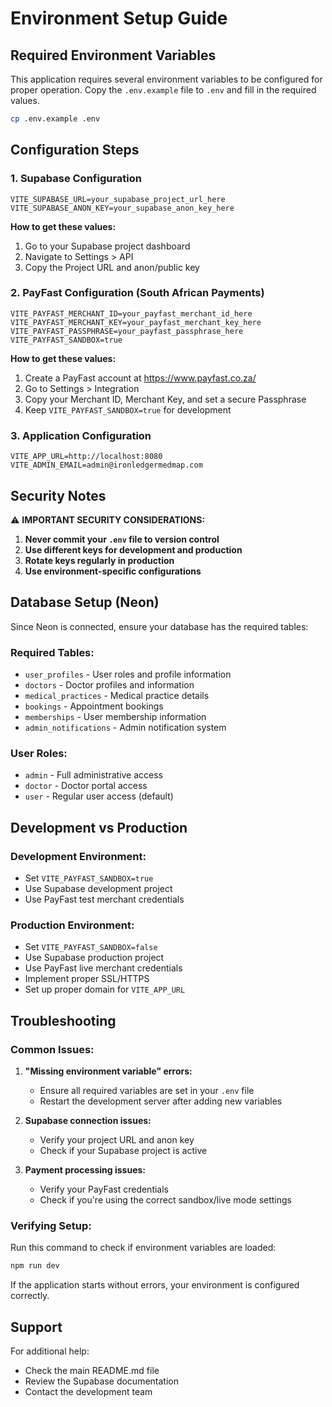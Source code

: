 # Environment Setup Guide

## Required Environment Variables

This application requires several environment variables to be configured for proper operation. Copy the `.env.example` file to `.env` and fill in the required values.

```bash
cp .env.example .env
```

## Configuration Steps

### 1. Supabase Configuration

```env
VITE_SUPABASE_URL=your_supabase_project_url_here
VITE_SUPABASE_ANON_KEY=your_supabase_anon_key_here
```

**How to get these values:**
1. Go to your Supabase project dashboard
2. Navigate to Settings > API
3. Copy the Project URL and anon/public key

### 2. PayFast Configuration (South African Payments)

```env
VITE_PAYFAST_MERCHANT_ID=your_payfast_merchant_id_here
VITE_PAYFAST_MERCHANT_KEY=your_payfast_merchant_key_here
VITE_PAYFAST_PASSPHRASE=your_payfast_passphrase_here
VITE_PAYFAST_SANDBOX=true
```

**How to get these values:**
1. Create a PayFast account at https://www.payfast.co.za/
2. Go to Settings > Integration
3. Copy your Merchant ID, Merchant Key, and set a secure Passphrase
4. Keep `VITE_PAYFAST_SANDBOX=true` for development

### 3. Application Configuration

```env
VITE_APP_URL=http://localhost:8080
VITE_ADMIN_EMAIL=admin@ironledgermedmap.com
```

## Security Notes

⚠️ **IMPORTANT SECURITY CONSIDERATIONS:**

1. **Never commit your `.env` file to version control**
2. **Use different keys for development and production**
3. **Rotate keys regularly in production**
4. **Use environment-specific configurations**

## Database Setup (Neon)

Since Neon is connected, ensure your database has the required tables:

### Required Tables:
- `user_profiles` - User roles and profile information
- `doctors` - Doctor profiles and information
- `medical_practices` - Medical practice details
- `bookings` - Appointment bookings
- `memberships` - User membership information
- `admin_notifications` - Admin notification system

### User Roles:
- `admin` - Full administrative access
- `doctor` - Doctor portal access
- `user` - Regular user access (default)

## Development vs Production

### Development Environment:
- Set `VITE_PAYFAST_SANDBOX=true`
- Use Supabase development project
- Use PayFast test merchant credentials

### Production Environment:
- Set `VITE_PAYFAST_SANDBOX=false`
- Use Supabase production project
- Use PayFast live merchant credentials
- Implement proper SSL/HTTPS
- Set up proper domain for `VITE_APP_URL`

## Troubleshooting

### Common Issues:

1. **"Missing environment variable" errors:**
   - Ensure all required variables are set in your `.env` file
   - Restart the development server after adding new variables

2. **Supabase connection issues:**
   - Verify your project URL and anon key
   - Check if your Supabase project is active

3. **Payment processing issues:**
   - Verify your PayFast credentials
   - Check if you're using the correct sandbox/live mode settings

### Verifying Setup:

Run this command to check if environment variables are loaded:
```bash
npm run dev
```

If the application starts without errors, your environment is configured correctly.

## Support

For additional help:
- Check the main README.md file
- Review the Supabase documentation
- Contact the development team
